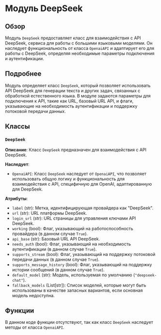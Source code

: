 # Модуль DeepSeek

## Обзор

Модуль `DeepSeek` предоставляет класс для взаимодействия с API DeepSeek, сервиса для работы с большими языковыми моделями. Он наследует функциональность от класса `OpenaiAPI` и адаптирует его для работы с DeepSeek, определяя необходимые параметры подключения и аутентификации.

## Подробнее

Модуль определяет класс `DeepSeek`, который позволяет использовать API DeepSeek для генерации текста и других задач, связанных с обработкой естественного языка. В модуле задаются параметры для подключения к API, такие как URL, базовый URL API, и флаги, указывающие на необходимость аутентификации и поддержку потоковой передачи данных.

## Классы

### `DeepSeek`

**Описание**: Класс `DeepSeek` предназначен для взаимодействия с API DeepSeek.

**Наследует**:

- `OpenaiAPI`: Класс `DeepSeek` наследует от `OpenaiAPI`, что позволяет использовать общую логику и функциональность для взаимодействия с API, специфичную для OpenAI, адаптированную для DeepSeek.

**Атрибуты**:

- `label` (str): Метка, идентифицирующая провайдера как "DeepSeek".
- `url` (str): URL платформы DeepSeek.
- `login_url` (str): URL страницы для управления ключами API DeepSeek.
- `working` (bool): Флаг, указывающий на работоспособность провайдера (в данном случае `True`).
- `api_base` (str): Базовый URL API DeepSeek.
- `needs_auth` (bool): Флаг, указывающий на необходимость аутентификации (в данном случае `True`).
- `supports_stream` (bool): Флаг, указывающий на поддержку потоковой передачи данных (в данном случае `True`).
- `supports_message_history` (bool): Флаг, указывающий на поддержку истории сообщений (в данном случае `True`).
- `default_model` (str): Модель, используемая по умолчанию (`"deepseek-chat"`).
- `fallback_models` (List[str]): Список моделей, которые могут быть использованы в качестве запасных вариантов, если основная модель недоступна.

## Функции

В данном коде функции отсутствуют, так как класс `DeepSeek` наследует методы от класса `OpenaiAPI`.